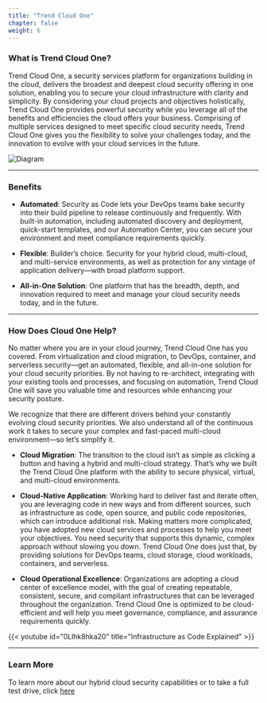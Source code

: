 ```yaml
---
title: "Trend Cloud One"
chapter: false
weight: 6
---
```


### What is Trend Cloud One?
Trend Cloud One, a security services platform for organizations building in the cloud, delivers the broadest and deepest cloud security offering in one solution, enabling you to secure your cloud infrastructure with clarity and simplicity. By considering your cloud projects and objectives holistically, Trend Cloud One provides powerful security while you leverage all of the benefits and efficiencies the cloud offers your business. Comprising of multiple services designed to meet specific cloud security needs, Trend Cloud One gives you the flexibility to solve your challenges today, and the innovation to evolve with your cloud services in the future.

![Diagram](/images/image.png)

--- 

### Benefits

- <b>Automated</b>: Security as Code lets your DevOps teams bake security into their build pipeline to release continuously and frequently. With built-in automation, including automated discovery and deployment, quick-start templates, and our Automation Center, you can secure your environment and meet compliance requirements quickly.

- <b>Flexible</b>: Builder’s choice. Security for your hybrid cloud, multi-cloud, and multi-service environments, as well as protection for any vintage of application delivery—with broad platform support.

- <b>All-in-One Solution</b>: One platform that has the breadth, depth, and innovation required to meet and manage your cloud security needs today, and in the future.

---

### How Does Cloud One Help?

No matter where you are in your cloud journey, Trend Cloud One has you covered. From virtualization and cloud migration, to DevOps, container, and serverless security—get an automated, flexible, and all-in-one solution for your cloud security priorities. By not having to re-architect, integrating with your existing tools and processes, and focusing on automation, Trend Cloud One will save you valuable time and resources while enhancing your security posture.

We recognize that there are different drivers behind your constantly evolving cloud security priorities. We also understand all of the continuous work it takes to secure your complex and fast-paced multi-cloud environment—so let’s simplify it.


- <b>Cloud Migration</b>: The transition to the cloud isn’t as simple as clicking a button and having a hybrid and multi-cloud strategy. That’s why we built the Trend Cloud One platform with the ability to secure physical, virtual, and multi-cloud environments.

- <b>Cloud-Native Application</b>: Working hard to deliver fast and iterate often, you are leveraging code in new ways and from different sources, such as infrastructure as code, open source, and public code repositories, which can introduce additional risk. Making matters more complicated, you have adopted new cloud services and processes to help you meet your objectives. You need security that supports this dynamic, complex approach without slowing you down. Trend Cloud One does just that, by providing solutions for DevOps teams, cloud storage, cloud workloads, containers, and serverless.

- <b>Cloud Operational Excellence</b>: Organizations are adopting a cloud center of excellence model, with the goal of creating repeatable, consistent, secure, and compliant infrastructures that can be leveraged throughout the organization. Trend Cloud One is optimized to be cloud-efficient and will help you meet governance, compliance, and assurance requirements quickly.

{{< youtube id="0Llhk8hka20" title="Infrastructure as Code Explained" >}}

---

### Learn More

To learn more about our hybrid cloud security capabilities or to take a full test drive, click <a href="https://cloudone.trendmicro.com/trial">here</a>
